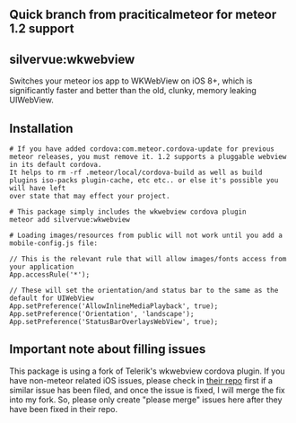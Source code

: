 ## Quick branch from praciticalmeteor for meteor 1.2 support

## silvervue:wkwebview

Switches your meteor ios app to WKWeb​View on iOS 8+, which is significantly faster and better than the old, clunky, memory leaking UIWebView.

## Installation

```
# If you have added cordova:com.meteor.cordova-update for previous meteor releases, you must remove it. 1.2 supports a pluggable webview in its default cordova.
It helps to rm -rf .meteor/local/cordova-build as well as build plugins iso-packs plugin-cache, etc etc.. or else it's possible you will have left
over state that may effect your project.

# This package simply includes the wkwebview cordova plugin
meteor add silvervue:wkwebview

# Loading images/resources from public will not work until you add a mobile-config.js file:

// This is the relevant rule that will allow images/fonts access from your application
App.accessRule('*');

// These will set the orientation/and status bar to the same as the default for UIWebView
App.setPreference('AllowInlineMediaPlayback', true);
App.setPreference('Orientation', 'landscape');
App.setPreference('StatusBarOverlaysWebView', true);

```

## Important note about filling issues

This package is using a fork of Telerik's wkwebview cordova plugin. If you have non-meteor related iOS issues, please check in [their repo](https://github.com/Telerik-Verified-Plugins/WKWebView) first if a similar issue has been filed, and once the issue is fixed, I will merge the fix into my fork. So, please only create "please merge" issues here after they have been fixed in their repo.
